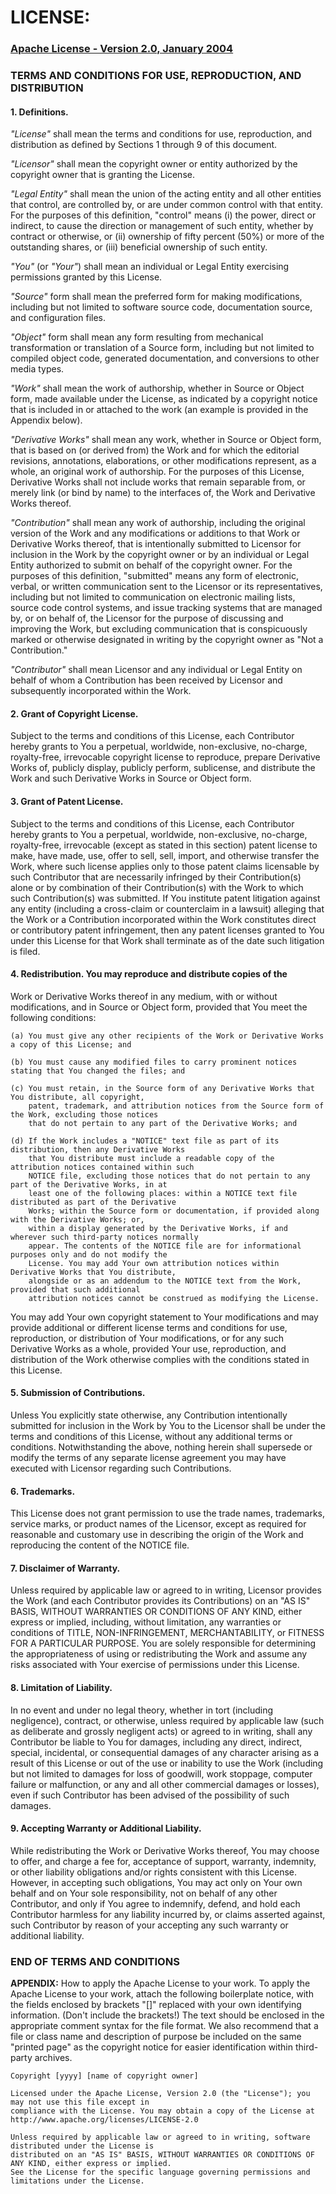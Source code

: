 # LICENSE: <ProjectName>

### [Apache License - Version 2.0, January 2004](http://www.apache.org/licenses/)

### TERMS AND CONDITIONS FOR USE, REPRODUCTION, AND DISTRIBUTION

#### 1. Definitions.
*"License"* shall mean the terms and conditions for use, reproduction, and distribution as defined by Sections 1 through 9 of this document.

*"Licensor"* shall mean the copyright owner or entity authorized by the copyright owner that is granting the License.

*"Legal Entity"* shall mean the union of the acting entity and all other entities that control, are controlled by, or are under common control with that entity. For the purposes of this definition, "control" means (i) the power, direct or indirect, to cause the direction or management of such entity, whether by contract or otherwise, or (ii) ownership of fifty percent (50%) or more of the outstanding shares, or (iii) beneficial ownership of such entity.

*"You"* (or *"Your"*) shall mean an individual or Legal Entity exercising permissions granted by this License.

*"Source"* form shall mean the preferred form for making modifications, including but not limited to software source code, documentation source, and configuration files.

*"Object"* form shall mean any form resulting from mechanical transformation or translation of a Source form, including but not limited to compiled object code, generated documentation, and conversions to other media types.

*"Work"* shall mean the work of authorship, whether in Source or Object form, made available under the License, as indicated by a copyright notice that is included in or attached to the work (an example is provided in the Appendix below).

*"Derivative Works"* shall mean any work, whether in Source or Object form, that is based on (or derived from) the Work and for which the editorial revisions, annotations, elaborations, or other modifications represent, as a whole, an original work of authorship. For the purposes of this License, Derivative Works shall not include works that remain separable from, or merely link (or bind by name) to the interfaces of, the Work and Derivative Works thereof.

*"Contribution"* shall mean any work of authorship, including the original version of the Work and any modifications or additions to that Work or Derivative Works thereof, that is intentionally submitted to Licensor for inclusion in the Work by the copyright owner or by an individual or Legal Entity authorized to submit on behalf of the copyright owner. For the purposes of this definition, "submitted" means any form of electronic, verbal, or written communication sent to the Licensor or its representatives, including but not limited to communication on electronic mailing lists, source code control systems, and issue tracking systems that are managed by, or on behalf of, the Licensor for the purpose of discussing and improving the Work, but excluding communication that is conspicuously marked or otherwise designated in writing by the copyright owner as "Not a Contribution."

*"Contributor"* shall mean Licensor and any individual or Legal Entity on behalf of whom a Contribution has been received by Licensor and subsequently incorporated within the Work.

#### 2. Grant of Copyright License.
Subject to the terms and conditions of this License, each Contributor hereby grants to You a perpetual, worldwide, non-exclusive, no-charge, royalty-free, irrevocable copyright license to reproduce, prepare Derivative Works of, publicly display, publicly perform, sublicense, and distribute the Work and such Derivative Works in Source or Object form.

#### 3. Grant of Patent License.
Subject to the terms and conditions of this License, each Contributor hereby grants to You a perpetual, worldwide, non-exclusive, no-charge, royalty-free, irrevocable (except as stated in this section) patent license to make, have made, use, offer to sell, sell, import, and otherwise transfer the Work, where such license applies only to those patent claims licensable by such Contributor that are necessarily infringed by their Contribution(s) alone or by combination of their Contribution(s) with the Work to which such Contribution(s) was submitted. If You institute patent litigation against any entity (including a cross-claim or counterclaim in a lawsuit) alleging that the Work or a Contribution incorporated within the Work constitutes direct or contributory patent infringement, then any patent licenses granted to You under this License for that Work shall terminate as of the date such litigation is filed.

#### 4. Redistribution. You may reproduce and distribute copies of the
Work or Derivative Works thereof in any medium, with or without modifications, and in Source or Object form, provided that You meet the following conditions:
```
(a) You must give any other recipients of the Work or Derivative Works a copy of this License; and

(b) You must cause any modified files to carry prominent notices stating that You changed the files; and

(c) You must retain, in the Source form of any Derivative Works that You distribute, all copyright,
    patent, trademark, and attribution notices from the Source form of the Work, excluding those notices
    that do not pertain to any part of the Derivative Works; and

(d) If the Work includes a "NOTICE" text file as part of its distribution, then any Derivative Works
    that You distribute must include a readable copy of the attribution notices contained within such
    NOTICE file, excluding those notices that do not pertain to any part of the Derivative Works, in at
    least one of the following places: within a NOTICE text file distributed as part of the Derivative
    Works; within the Source form or documentation, if provided along with the Derivative Works; or,
    within a display generated by the Derivative Works, if and wherever such third-party notices normally
    appear. The contents of the NOTICE file are for informational purposes only and do not modify the
    License. You may add Your own attribution notices within Derivative Works that You distribute,
    alongside or as an addendum to the NOTICE text from the Work, provided that such additional
    attribution notices cannot be construed as modifying the License.
```

You may add Your own copyright statement to Your modifications and may provide additional or different license terms and conditions  for use, reproduction, or distribution of Your modifications, or for any such Derivative Works as a whole, provided Your use, reproduction, and distribution of the Work otherwise complies with the conditions stated in this License.

#### 5. Submission of Contributions.
Unless You explicitly state otherwise, any Contribution intentionally submitted for inclusion in the Work by You to the Licensor shall be under the terms and conditions of this License, without any additional terms or conditions. Notwithstanding the above, nothing herein shall supersede or modify the terms of any separate license agreement you may have executed with Licensor regarding such Contributions.

#### 6. Trademarks.
This License does not grant permission to use the trade names, trademarks, service marks, or product names of the Licensor, except as required for reasonable and customary use in describing the origin of the Work and reproducing the content of the NOTICE file.

#### 7. Disclaimer of Warranty.
Unless required by applicable law or agreed to in writing, Licensor provides the Work (and each Contributor provides its Contributions) on an "AS IS" BASIS, WITHOUT WARRANTIES OR CONDITIONS OF ANY KIND, either express or implied, including, without limitation, any warranties or conditions of TITLE, NON-INFRINGEMENT, MERCHANTABILITY, or FITNESS FOR A PARTICULAR PURPOSE. You are solely responsible for determining the appropriateness of using or redistributing the Work and assume any risks associated with Your exercise of permissions under this License.

#### 8. Limitation of Liability.
In no event and under no legal theory, whether in tort (including negligence), contract, or otherwise, unless required by applicable law (such as deliberate and grossly negligent acts) or agreed to in writing, shall any Contributor be liable to You for damages, including any direct, indirect, special, incidental, or consequential damages of any character arising as a result of this License or out of the use or inability to use the Work (including but not limited to damages for loss of goodwill, work stoppage, computer failure or malfunction, or any and all other commercial damages or losses), even if such Contributor has been advised of the possibility of such damages.

#### 9. Accepting Warranty or Additional Liability.
While redistributing the Work or Derivative Works thereof, You may choose to offer, and charge a fee for, acceptance of support, warranty, indemnity, or other liability obligations and/or rights consistent with this License. However, in accepting such obligations, You may act only on Your own behalf and on Your sole responsibility, not on behalf of any other Contributor, and only if You agree to indemnify, defend, and hold each Contributor harmless for any liability incurred by, or claims asserted against, such Contributor by reason of your accepting any such warranty or additional liability.

### END OF TERMS AND CONDITIONS

**APPENDIX:** How to apply the Apache License to your work.
To apply the Apache License to your work, attach the following boilerplate notice, with the fields enclosed by brackets "[]" replaced with your own identifying information. (Don't include the brackets!)  The text should be enclosed in the appropriate comment syntax for the file format. We also recommend that a file or class name and description of purpose be included on the same "printed page" as the copyright notice for easier identification within third-party archives.

```
Copyright [yyyy] [name of copyright owner]

Licensed under the Apache License, Version 2.0 (the "License"); you may not use this file except in
compliance with the License. You may obtain a copy of the License at
http://www.apache.org/licenses/LICENSE-2.0

Unless required by applicable law or agreed to in writing, software distributed under the License is
distributed on an "AS IS" BASIS, WITHOUT WARRANTIES OR CONDITIONS OF ANY KIND, either express or implied.
See the License for the specific language governing permissions and limitations under the License.
```